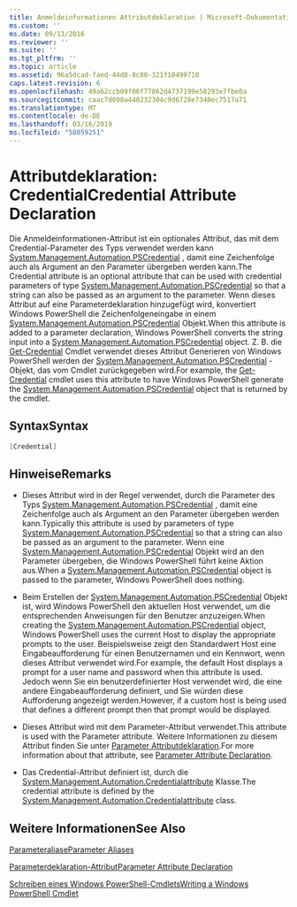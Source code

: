 ```yaml
---
title: Anmeldeinformationen Attributdeklaration | Microsoft-Dokumentation
ms.custom: ''
ms.date: 09/13/2016
ms.reviewer: ''
ms.suite: ''
ms.tgt_pltfrm: ''
ms.topic: article
ms.assetid: 96a5dcad-faed-44d8-8c80-321f10499710
caps.latest.revision: 6
ms.openlocfilehash: 49a62ccb09f06f77862d4737199e58293e7fbe0a
ms.sourcegitcommit: caac7d098a448232304c9d6728e7340ec7517a71
ms.translationtype: MT
ms.contentlocale: de-DE
ms.lasthandoff: 03/16/2019
ms.locfileid: "58059251"
---
```

# <a name="credential-attribute-declaration"></a><span data-ttu-id="0b1fd-102">Attributdeklaration: Credential</span><span class="sxs-lookup"><span data-stu-id="0b1fd-102">Credential Attribute Declaration</span></span>

<span data-ttu-id="0b1fd-103">Die Anmeldeinformationen-Attribut ist ein optionales Attribut, das mit dem Credential-Parameter des Typs verwendet werden kann [System.Management.Automation.PSCredential](/dotnet/api/System.Management.Automation.PSCredential) , damit eine Zeichenfolge auch als Argument an den Parameter übergeben werden kann.</span><span class="sxs-lookup"><span data-stu-id="0b1fd-103">The Credential attribute is an optional attribute that can be used with credential parameters of type [System.Management.Automation.PSCredential](/dotnet/api/System.Management.Automation.PSCredential) so that a string can also be passed as an argument to the parameter.</span></span> <span data-ttu-id="0b1fd-104">Wenn dieses Attribut auf eine Parameterdeklaration hinzugefügt wird, konvertiert Windows PowerShell die Zeichenfolgeneingabe in einem [System.Management.Automation.PSCredential](/dotnet/api/System.Management.Automation.PSCredential) Objekt.</span><span class="sxs-lookup"><span data-stu-id="0b1fd-104">When this attribute is added to a parameter declaration, Windows PowerShell converts the string input into a [System.Management.Automation.PSCredential](/dotnet/api/System.Management.Automation.PSCredential) object.</span></span> <span data-ttu-id="0b1fd-105">Z. B. die [Get-Credential](/powershell/module/Microsoft.PowerShell.Security/Get-Credential) Cmdlet verwendet dieses Attribut Generieren von Windows PowerShell werden der [System.Management.Automation.PSCredential](/dotnet/api/System.Management.Automation.PSCredential) -Objekt, das vom Cmdlet zurückgegeben wird.</span><span class="sxs-lookup"><span data-stu-id="0b1fd-105">For example, the [Get-Credential](/powershell/module/Microsoft.PowerShell.Security/Get-Credential) cmdlet uses this attribute to have Windows PowerShell generate the [System.Management.Automation.PSCredential](/dotnet/api/System.Management.Automation.PSCredential) object that is returned by the cmdlet.</span></span>

## <a name="syntax"></a><span data-ttu-id="0b1fd-106">Syntax</span><span class="sxs-lookup"><span data-stu-id="0b1fd-106">Syntax</span></span>

```csharp
[Credential]
```

## <a name="remarks"></a><span data-ttu-id="0b1fd-107">Hinweise</span><span class="sxs-lookup"><span data-stu-id="0b1fd-107">Remarks</span></span>

- <span data-ttu-id="0b1fd-108">Dieses Attribut wird in der Regel verwendet, durch die Parameter des Typs [System.Management.Automation.PSCredential](/dotnet/api/System.Management.Automation.PSCredential) , damit eine Zeichenfolge auch als Argument an den Parameter übergeben werden kann.</span><span class="sxs-lookup"><span data-stu-id="0b1fd-108">Typically this attribute is used by parameters of type [System.Management.Automation.PSCredential](/dotnet/api/System.Management.Automation.PSCredential) so that a string can also be passed as an argument to the parameter.</span></span> <span data-ttu-id="0b1fd-109">Wenn eine [System.Management.Automation.PSCredential](/dotnet/api/System.Management.Automation.PSCredential) Objekt wird an den Parameter übergeben, die Windows PowerShell führt keine Aktion aus.</span><span class="sxs-lookup"><span data-stu-id="0b1fd-109">When a [System.Management.Automation.PSCredential](/dotnet/api/System.Management.Automation.PSCredential) object is passed to the parameter, Windows PowerShell does nothing.</span></span>

- <span data-ttu-id="0b1fd-110">Beim Erstellen der [System.Management.Automation.PSCredential](/dotnet/api/System.Management.Automation.PSCredential) Objekt ist, wird Windows PowerShell den aktuellen Host verwendet, um die entsprechenden Anweisungen für den Benutzer anzuzeigen.</span><span class="sxs-lookup"><span data-stu-id="0b1fd-110">When creating the [System.Management.Automation.PSCredential](/dotnet/api/System.Management.Automation.PSCredential) object, Windows PowerShell uses the current Host to display the appropriate prompts to the user.</span></span> <span data-ttu-id="0b1fd-111">Beispielsweise zeigt den Standardwert Host eine Eingabeaufforderung für einen Benutzernamen und ein Kennwort, wenn dieses Attribut verwendet wird.</span><span class="sxs-lookup"><span data-stu-id="0b1fd-111">For example, the default Host displays a prompt for a user name and password when this attribute is used.</span></span> <span data-ttu-id="0b1fd-112">Jedoch wenn Sie ein benutzerdefinierter Host verwendet wird, die eine andere Eingabeaufforderung definiert, und Sie würden diese Aufforderung angezeigt werden.</span><span class="sxs-lookup"><span data-stu-id="0b1fd-112">However, if a custom host is being used that defines a different prompt then that prompt would be displayed.</span></span>

- <span data-ttu-id="0b1fd-113">Dieses Attribut wird mit dem Parameter-Attribut verwendet.</span><span class="sxs-lookup"><span data-stu-id="0b1fd-113">This attribute is used with the Parameter attribute.</span></span> <span data-ttu-id="0b1fd-114">Weitere Informationen zu diesem Attribut finden Sie unter [Parameter Attributdeklaration](./parameter-attribute-declaration.md).</span><span class="sxs-lookup"><span data-stu-id="0b1fd-114">For more information about that attribute, see [Parameter Attribute Declaration](./parameter-attribute-declaration.md).</span></span>

- <span data-ttu-id="0b1fd-115">Das Credential-Attribut definiert ist, durch die [System.Management.Automation.Credentialattribute](/dotnet/api/System.Management.Automation.CredentialAttribute) Klasse.</span><span class="sxs-lookup"><span data-stu-id="0b1fd-115">The credential attribute is defined by the [System.Management.Automation.Credentialattribute](/dotnet/api/System.Management.Automation.CredentialAttribute) class.</span></span>

## <a name="see-also"></a><span data-ttu-id="0b1fd-116">Weitere Informationen</span><span class="sxs-lookup"><span data-stu-id="0b1fd-116">See Also</span></span>

[<span data-ttu-id="0b1fd-117">Parameteraliase</span><span class="sxs-lookup"><span data-stu-id="0b1fd-117">Parameter Aliases</span></span>](./parameter-aliases.md)

[<span data-ttu-id="0b1fd-118">Parameterdeklaration-Attribut</span><span class="sxs-lookup"><span data-stu-id="0b1fd-118">Parameter Attribute Declaration</span></span>](./parameter-attribute-declaration.md)

[<span data-ttu-id="0b1fd-119">Schreiben eines Windows PowerShell-Cmdlets</span><span class="sxs-lookup"><span data-stu-id="0b1fd-119">Writing a Windows PowerShell Cmdlet</span></span>](./writing-a-windows-powershell-cmdlet.md)

